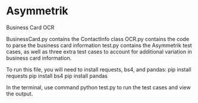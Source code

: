 # Asymmetrik
Business Card OCR

BusinessCard.py contains the ContactInfo class
OCR.py contains the code to parse the business card information
test.py contains the Asymmetrik test cases, as well as three extra test cases to account for additional variation in business card information.

To run this file, you will need to install requests, bs4, and pandas:
pip install requests
pip install bs4
pip install pandas


In the terminal, use command python test.py to run the test cases and view the output.

